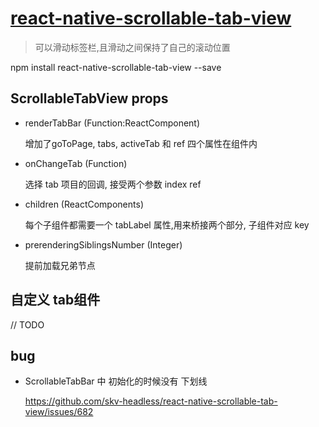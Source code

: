 # [react-native-scrollable-tab-view](https://github.com/skv-headless/react-native-scrollable-tab-view)

> 可以滑动标签栏,且滑动之间保持了自己的滚动位置

npm install react-native-scrollable-tab-view --save

## ScrollableTabView props

- renderTabBar (Function:ReactComponent)

    增加了goToPage, tabs, activeTab 和 ref 四个属性在组件内

- onChangeTab (Function)

    选择 tab 项目的回调, 接受两个参数 index ref

- children (ReactComponents)

    每个子组件都需要一个 tabLabel 属性,用来桥接两个部分, 子组件对应 key

- prerenderingSiblingsNumber (Integer)

    提前加载兄弟节点

## 自定义 tab组件

// TODO

## bug

- ScrollableTabBar 中 初始化的时候没有 下划线

    https://github.com/skv-headless/react-native-scrollable-tab-view/issues/682
